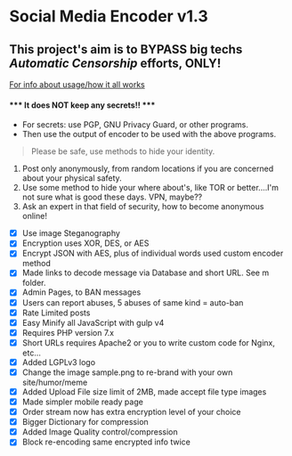 # Social Media Encoder v1.3

## This project's aim is to BYPASS big techs *Automatic* _Censorship_ efforts, ONLY!

[For info about usage/how it all works](VERSION.txt)

#### *** It does NOT keep any secrets!! *** 
- For secrets: use PGP, GNU Privacy Guard, or other programs.
- Then use the output of encoder to be used with the above programs. 

> Please be safe, use methods to hide your identity. 

1. Post only anonymously, from random locations if you are concerned about your 
physical safety.
2. Use some method to hide your where about's, like TOR or better....I'm not sure 
what is good these days. VPN, maybe?? 
3. Ask an expert in that field of security, how to become anonymous online!

- [x] Use image Steganography
- [x] Encryption uses XOR, DES, or AES
- [x] Encrypt JSON with AES, plus of individual words used custom encoder method
- [x] Made links to decode message via Database and short URL. See m folder.
- [x] Admin Pages, to BAN messages
- [x] Users can report abuses, 5 abuses of same kind = auto-ban
- [x] Rate Limited posts
- [x] Easy Minify all JavaScript with gulp v4
- [x] Requires PHP version 7.x
- [x] Short URLs requires Apache2 or you to write custom code for Nginx, etc...
- [x] Added LGPLv3 logo
- [x] Change the image sample.png to re-brand with your own site/humor/meme
- [x] Added Upload File size limit of 2MB, made accept file type images
- [x] Made simpler mobile ready page
- [x] Order stream now has extra encryption level of your choice
- [x] Bigger Dictionary for compression
- [x] Added Image Quality control/compression
- [x] Block re-encoding same encrypted info twice